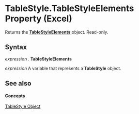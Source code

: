 
# TableStyle.TableStyleElements Property (Excel)

Returns the  **[TableStyleElements](d8f29faa-039d-6820-028c-763ee2a2989b.md)** object. Read-only.


## Syntax

 _expression_ . **TableStyleElements**

 _expression_ A variable that represents a **TableStyle** object.


## See also


#### Concepts


[TableStyle Object](191a5c2c-ecf4-f88a-1639-be7ee9c369c3.md)
